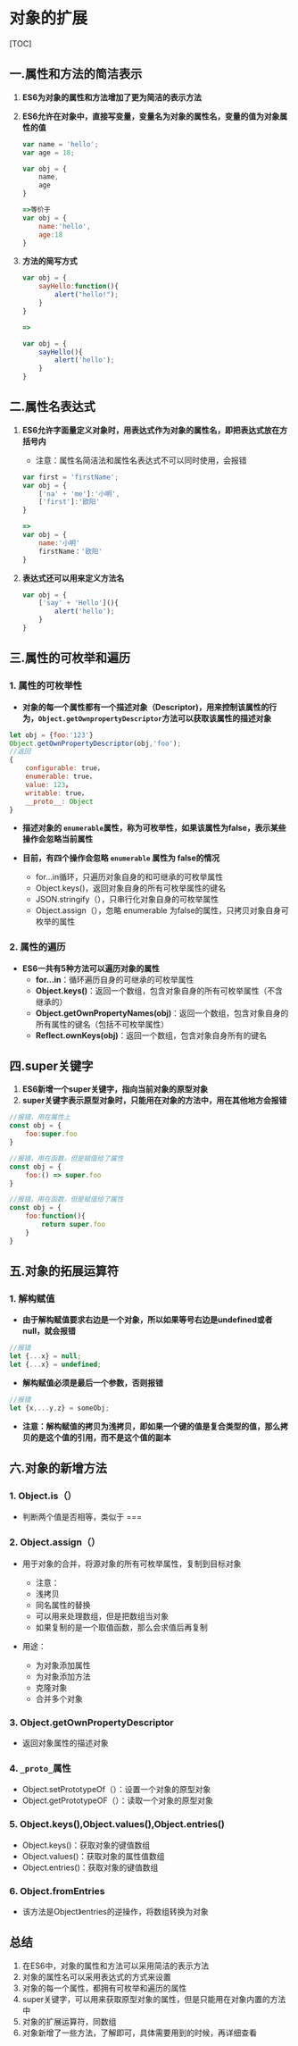 # 对象的扩展

[TOC]

## 一.属性和方法的简洁表示

1. **ES6为对象的属性和方法增加了更为简洁的表示方法**

2. **ES6允许在对象中，直接写变量，变量名为对象的属性名，变量的值为对象属性的值**

   ~~~js
   var name = 'hello';
   var age = 18;
   
   var obj = {
       name,
       age
   }
   
   =>等价于
   var obj = {
       name:'hello',
       age:18
   }
   ~~~

3. **方法的简写方式**

   ~~~js
   var obj = {
       sayHello:function(){
           alert("hello!");
       }
   }
   
   =>
   
   var obj = {
       sayHello(){
           alert('hello');
       }
   }
   ~~~

   

## 二.属性名表达式

1. **ES6允许字面量定义对象时，用表达式作为对象的属性名，即把表达式放在方括号内**

   - 注意：属性名简洁法和属性名表达式不可以同时使用，会报错

   ~~~js
   var first = 'firstName';
   var obj = {
       ['na' + 'me']:'小明',
       ['first']:'欧阳'
   }
   
   =>
   var obj = {
       name:'小明'
       firstName：'欧阳'
   }
   ~~~

2. **表达式还可以用来定义方法名**

   ~~~js
   var obj = {
       ['say' + 'Hello'](){
           alert('hello');
       }
   }
   ~~~

   

## 三.属性的可枚举和遍历

### 1. 属性的可枚举性

- **对象的每一个属性都有一个描述对象（Descriptor)，用来控制该属性的行为，`Object.getOwnpropertyDescriptor`方法可以获取该属性的描述对象**

~~~js
let obj = {foo:'123'}
Object.getOwnPropertyDescriptor(obj,'foo');
//返回
{
    configurable: true，
    enumerable: true，
    value: 123，
    writable: true，
    __proto__: Object
}
~~~

- **描述对象的 `enumerable`属性，称为可枚举性，如果该属性为false，表示某些操作会忽略当前属性**

- **目前，有四个操作会忽略 `enumerable` 属性为 false的情况**
  - for...in循环，只遍历对象自身的和可继承的可枚举属性
  - Object.keys()，返回对象自身的所有可枚举属性的键名
  - JSON.stringify（），只串行化对象自身的可枚举属性
  - Object.assign（），忽略 enumerable 为false的属性，只拷贝对象自身可枚举的属性

### 2. 属性的遍历

- **ES6一共有5种方法可以遍历对象的属性**
  - **for...in**：循环遍历自身的可继承的可枚举属性
  - **Object.keys()**：返回一个数组，包含对象自身的所有可枚举属性（不含继承的）
  - **Object.getOwnPropertyNames(obj)**：返回一个数组，包含对象自身的所有属性的键名（包括不可枚举属性）
  - **Reflect.ownKeys(obj)**：返回一个数组，包含对象自身所有的键名



## 四.super关键字

1. **ES6新增一个super关键字，指向当前对象的原型对象**
2. **super关键字表示原型对象时，只能用在对象的方法中，用在其他地方会报错**

~~~js
//报错，用在属性上
const obj = {
    foo:super.foo
}

//报错，用在函数，但是赋值给了属性
const obj = {
    foo:() => super.foo
}

//报错，用在函数，但是赋值给了属性
const obj = {
    foo:function(){
        return super.foo
    }
}
~~~



## 五.对象的拓展运算符

### 1. 解构赋值

- **由于解构赋值要求右边是一个对象，所以如果等号右边是undefined或者null，就会报错**

~~~js
//报错
let {...x} = null;
let {...x} = undefined;
~~~

- **解构赋值必须是最后一个参数，否则报错**

~~~js
//报错
let {x,...y,z} = someObj;
~~~

- **注意：解构赋值的拷贝为浅拷贝，即如果一个键的值是复合类型的值，那么拷贝的是这个值的引用，而不是这个值的副本**



## 六.对象的新增方法

### 1. Object.is（）

- 判断两个值是否相等，类似于 ===



### 2. Object.assign（）

- 用于对象的合并，将源对象的所有可枚举属性，复制到目标对象
  - 注意：
  - 浅拷贝
  - 同名属性的替换
  - 可以用来处理数组，但是把数组当对象
  - 如果复制的是一个取值函数，那么会求值后再复制

- 用途：
  - 为对象添加属性
  - 为对象添加方法
  - 克隆对象
  - 合并多个对象



### 3. Object.getOwnPropertyDescriptor

- 返回对象属性的描述对象



### 4. `_proto_`属性

- Object.setPrototypeOf（）：设置一个对象的原型对象
- Object.getPrototypeOF（）：读取一个对象的原型对象



### 5. Object.keys(),Object.values(),Object.entries()

- Object.keys()：获取对象的键值数组
- Object.values()：获取对象的属性值数组
- Object.entries()：获取对象的键值数组



### 6. Object.fromEntries

- 该方法是Object》entries的逆操作，将数组转换为对象





## 总结

1. 在ES6中，对象的属性和方法可以采用简洁的表示方法
2. 对象的属性名可以采用表达式的方式来设置
3. 对象的每一个属性，都拥有可枚举和遍历的属性
4. super关键字，可以用来获取原型对象的属性，但是只能用在对象内置的方法中
5. 对象的扩展运算符，同数组
6. 对象新增了一些方法，了解即可，具体需要用到的时候，再详细查看